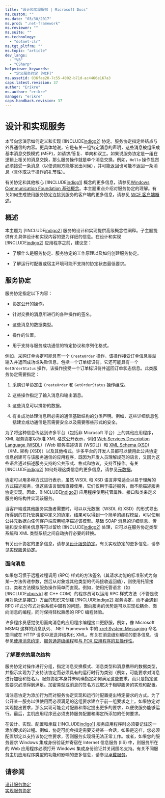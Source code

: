 ```yaml
---
title: "设计和实现服务 | Microsoft Docs"
ms.custom: ""
ms.date: "03/30/2017"
ms.prod: ".net-framework"
ms.reviewer: ""
ms.suite: ""
ms.technology: 
  - "dotnet-clr"
ms.tgt_pltfrm: ""
ms.topic: "article"
dev_langs: 
  - "VB"
  - "CSharp"
helpviewer_keywords: 
  - "定义服务约定 [WCF]"
ms.assetid: 036fae20-7c55-4002-b71d-ac4466e167a3
caps.latest.revision: 37
author: "Erikre"
ms.author: "erikre"
manager: "erikre"
caps.handback.revision: 37
---
```

# 设计和实现服务
本节向您演示如何定义和实现 [!INCLUDE[indigo2](../../../includes/indigo2-md.md)] 协定。服务协定指定终结点与外界通信的内容。更具体地说，它是有关一组特定消息的声明，这些消息被组织成基本消息交换模式 \(MEP\)，如请求\/答复、单向和双工。如果说服务协定是一组在逻辑上相关的消息交换，那么服务操作就是单个消息交换。例如，`Hello` 操作显然必须接受一条消息（以便调用方能够发出问候），并可能返回也可能不返回一条消息（具体取决于操作的礼节性）。  
  
 有关协定和其他核心 [!INCLUDE[indigo1](../../../includes/indigo1-md.md)] 概念的更多信息，请参见[Windows Communication Foundation 基础概念](../../../docs/framework/wcf/fundamental-concepts.md)。本主题重点介绍对服务协定的理解。有关如何生成使用服务协定连接到服务的客户端的更多信息，请参见 [WCF 客户端概述](../../../docs/framework/wcf/wcf-client-overview.md)。  
  
## 概述  
 本主题为 [!INCLUDE[indigo2](../../../includes/indigo2-md.md)] 服务的设计和实现提供高级概念性阐释。子主题提供有关具体设计和实现内容的更为详细的信息。在设计和实现 [!INCLUDE[indigo2](../../../includes/indigo2-md.md)] 应用程序之前，建议您：  
  
-   了解什么是服务协定、服务协定的工作原理以及如何创建服务协定。  
  
-   了解运行时配置或宿主环境可能不支持的协定状态最低要求。  
  
## 服务协定  
 服务协定指定以下内容：  
  
-   协定公开的操作。  
  
-   针对交换的消息所进行的各种操作的签名。  
  
-   这些消息的数据类型。  
  
-   操作的位置。  
  
-   用于支持与服务成功通信的特定协议和序列化格式。  
  
 例如，采购订单协定可能具有一个 `CreateOrder` 操作，该操作接受订单信息类型输入并返回成功或失败信息，包括一个订单标识符。它还可能具有一个 `GetOrderStatus` 操作，该操作接受一个订单标识符并返回订单状态信息。此类服务协定需要指定：  
  
1.  采购订单协定由 `CreateOrder` 和 `GetOrderStatus` 操作组成。  
  
2.  这些操作指定了输入消息和输出消息。  
  
3.  这些消息可以携带的数据。  
  
4.  有关成功处理消息所必需的通信基础结构的分类声明。例如，这些详细信息包括建立成功通信是否需要安全以及需要哪些形式的安全。  
  
 为了将这种信息传达到许多平台（包括非 Microsoft 平台）上的其他应用程序，XML 服务协定以标准 XML 格式公开表示，例如 [Web Services Description Language \(WSDL\)](http://go.microsoft.com/fwlink/?LinkId=94952)（Web 服务描述语言 \(WSDL\)）和 [XML Schema \(XSD\)](http://go.microsoft.com/fwlink/?LinkId=94953)（XML 架构 \(XSD\)）以及其他格式。许多平台的开发人员都可以使用此公共协定信息创建可与该服务通信的应用程序，既因为开发人员理解规范的语言，又因为这些语言通过描述服务支持的公共形式、格式和协议，支持互操作。有关 [!INCLUDE[indigo2](../../../includes/indigo2-md.md)] 如何处理这类信息的更多信息，请参见[元数据](../../../docs/framework/wcf/feature-details/metadata.md)。  
  
 协定可以用多种方式进行表示，虽然 WSDL 和 XSD 语言非常适合以易于理解的方式描述服务，但这些语言很难直接使用，它们仅用于描述服务，而不能描述服务协定实现。因此，[!INCLUDE[indigo2](../../../includes/indigo2-md.md)] 应用程序使用托管属性、接口和类来定义服务的结构并实现该服务。  
  
 当客户端或其他服务实施者需要时，可以以元数据（WSDL 和 XSD）的形式导出所得到的在托管类型中定义的协定。结果可以得到一个简单的编程模型，可以使用公共元数据向任何客户端应用程序描述该模型。基础 SOAP 消息的详细信息、传输和安全相关信息等可以留给 [!INCLUDE[indigo2](../../../includes/indigo2-md.md)] 处理，它可以在服务协定类型系统和 XML 类型系统之间自动执行必要的转换。  
  
 有关设计协定的更多信息，请参见[设计服务协定](../../../docs/framework/wcf/designing-service-contracts.md)。有关实现协定的更多信息，请参见[实现服务协定](../../../docs/framework/wcf/implementing-service-contracts.md)。  
  
### 面向消息  
 如果您习惯于远程过程调用 \(RPC\) 样式的方法签名（其请求功能的标准形式为向某一方法传递参数，然后从对象或其他类型的代码接收返回值），则使用托管接口、类和方法模拟服务操作简单而直观。例如，使用托管语言（如 [!INCLUDE[vbprvb](../../../includes/vbprvb-md.md)] 和 C\+\+ COM）的程序员可以运用 RPC 样式方法（不管是使用对象还是接口）方面的知识来创建 [!INCLUDE[indigo2](../../../includes/indigo2-md.md)] 服务协定，而不会遇到 RPC 样式分布式对象系统中固有的问题。面向服务的优势是可以实现松耦合、面向消息的编程，同时保持轻松熟悉的 RPC 编程体验。  
  
 许多程序员感觉使用面向消息的应用程序编程接口更舒服，例如，像 Microsoft MSMQ 这样的消息队列、.NET Framework 中的 <xref:System.Messaging> 命名空间或在 HTTP 请求中发送非结构化 XML。有关在消息级别编程的更多信息，请参见[使用消息约定](../../../docs/framework/wcf/feature-details/using-message-contracts.md)、[服务通道级编程](../../../docs/framework/wcf/extending/service-channel-level-programming.md)和[与 POX 应用程序的互操作性](../../../docs/framework/wcf/feature-details/interoperability-with-pox-applications.md)。  
  
### 了解要求的层次结构  
 服务协定对操作进行分组，指定消息交换模式、消息类型和消息携带的数据类型，并指示实现为了支持该协定而必须具有的运行时行为类别（例如，可能要求对消息进行加密和签名）。服务协定本身并未明确指定如何满足这些要求，而只是指定这些要求必须得到满足。加密类型或消息的签名方式取决于相容服务的实现和配置。  
  
 请注意协定为添加行为而对服务协定实现和运行时配置提出特定要求的方式。为了公开某一服务以供使用而必须满足的这组要求建立于前一组要求之上。如果协定对实现提出要求，那么实现可能会对配置和绑定提出更多的要求，以便使服务能够运行。最后，主机应用程序还必须支持服务配置和绑定所添加的任何要求。  
  
 在设计、实现、配置和承载 [!INCLUDE[indigo1](../../../includes/indigo1-md.md)] 服务应用程序时必须要记住这一添加要求的过程。例如，协定可能会指定需要支持某一会话。如果是这样，您必须配置绑定以支持该协定性要求，否则服务实现将无法正常工作。或者，如果您的服务要求 Windows 集成身份验证并寄宿在 Internet 信息服务 \(IIS\) 中，则服务所在的 Web 应用程序必须打开 Windows 集成身份验证并关闭匿名支持。有关不同服务主机应用程序类型的功能和影响的更多信息，请参见[承载服务](../../../docs/framework/wcf/hosting-services.md)。  
  
## 请参阅  
 [设计服务协定](../../../docs/framework/wcf/designing-service-contracts.md)   
 [实现服务协定](../../../docs/framework/wcf/implementing-service-contracts.md)